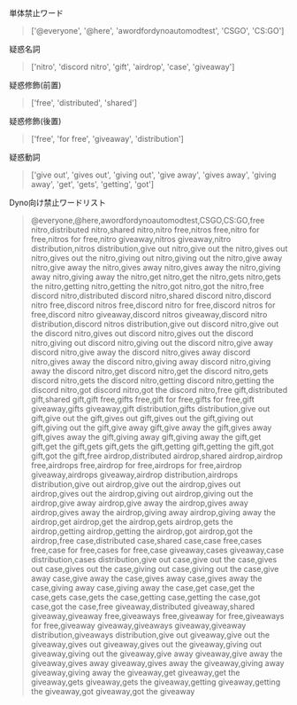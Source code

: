 単体禁止ワード
>['@everyone', '@here', 'awordfordynoautomodtest', 'CSGO', 'CS:GO']

疑惑名詞
>['nitro', 'discord nitro', 'gift', 'airdrop', 'case', 'giveaway']

疑惑修飾(前置)
>['free', 'distributed', 'shared']

疑惑修飾(後置)
>['free', 'for free', 'giveaway', 'distribution']

疑惑動詞
>['give out', 'gives out', 'giving out', 'give away', 'gives away', 'giving away', 'get', 'gets', 'getting', 'got']

Dyno向け禁止ワードリスト
>@everyone,@here,awordfordynoautomodtest,CSGO,CS:GO,free nitro,distributed nitro,shared nitro,nitro free,nitros free,nitro for free,nitros for free,nitro giveaway,nitros giveaway,nitro distribution,nitros distribution,give out nitro,give out the nitro,gives out nitro,gives out the nitro,giving out nitro,giving out the nitro,give away nitro,give away the nitro,gives away nitro,gives away the nitro,giving away nitro,giving away the nitro,get nitro,get the nitro,gets nitro,gets the nitro,getting nitro,getting the nitro,got nitro,got the nitro,free discord nitro,distributed discord nitro,shared discord nitro,discord nitro free,discord nitros free,discord nitro for free,discord nitros for free,discord nitro giveaway,discord nitros giveaway,discord nitro distribution,discord nitros distribution,give out discord nitro,give out the discord nitro,gives out discord nitro,gives out the discord nitro,giving out discord nitro,giving out the discord nitro,give away discord nitro,give away the discord nitro,gives away discord nitro,gives away the discord nitro,giving away discord nitro,giving away the discord nitro,get discord nitro,get the discord nitro,gets discord nitro,gets the discord nitro,getting discord nitro,getting the discord nitro,got discord nitro,got the discord nitro,free gift,distributed gift,shared gift,gift free,gifts free,gift for free,gifts for free,gift giveaway,gifts giveaway,gift distribution,gifts distribution,give out gift,give out the gift,gives out gift,gives out the gift,giving out gift,giving out the gift,give away gift,give away the gift,gives away gift,gives away the gift,giving away gift,giving away the gift,get gift,get the gift,gets gift,gets the gift,getting gift,getting the gift,got gift,got the gift,free airdrop,distributed airdrop,shared airdrop,airdrop free,airdrops free,airdrop for free,airdrops for free,airdrop giveaway,airdrops giveaway,airdrop distribution,airdrops distribution,give out airdrop,give out the airdrop,gives out airdrop,gives out the airdrop,giving out airdrop,giving out the airdrop,give away airdrop,give away the airdrop,gives away airdrop,gives away the airdrop,giving away airdrop,giving away the airdrop,get airdrop,get the airdrop,gets airdrop,gets the airdrop,getting airdrop,getting the airdrop,got airdrop,got the airdrop,free case,distributed case,shared case,case free,cases free,case for free,cases for free,case giveaway,cases giveaway,case distribution,cases distribution,give out case,give out the case,gives out case,gives out the case,giving out case,giving out the case,give away case,give away the case,gives away case,gives away the case,giving away case,giving away the case,get case,get the case,gets case,gets the case,getting case,getting the case,got case,got the case,free giveaway,distributed giveaway,shared giveaway,giveaway free,giveaways free,giveaway for free,giveaways for free,giveaway giveaway,giveaways giveaway,giveaway distribution,giveaways distribution,give out giveaway,give out the giveaway,gives out giveaway,gives out the giveaway,giving out giveaway,giving out the giveaway,give away giveaway,give away the giveaway,gives away giveaway,gives away the giveaway,giving away giveaway,giving away the giveaway,get giveaway,get the giveaway,gets giveaway,gets the giveaway,getting giveaway,getting the giveaway,got giveaway,got the giveaway